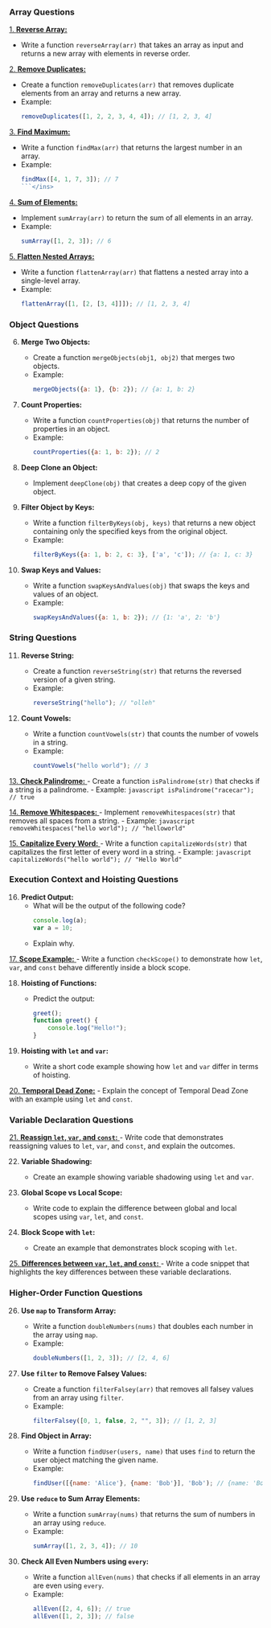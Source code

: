 

### Array Questions

<ins> 1. **Reverse Array:** </ins>
   - Write a function `reverseArray(arr)` that takes an array as input and returns a new array with elements in reverse order.


<ins> 2. **Remove Duplicates:** </ins>
   - Create a function `removeDuplicates(arr)` that removes duplicate elements from an array and returns a new array.
   - Example: 
     ```javascript
     removeDuplicates([1, 2, 2, 3, 4, 4]); // [1, 2, 3, 4]
     ```
     
<ins> 3. **Find Maximum:** </ins>
   - Write a function `findMax(arr)` that returns the largest number in an array.
   - Example:
     ```javascript
     findMax([4, 1, 7, 3]); // 7
     ```</ins>

<ins> 4. **Sum of Elements:** </ins>
   - Implement `sumArray(arr)` to return the sum of all elements in an array.
   - Example:
     ```javascript
     sumArray([1, 2, 3]); // 6
     ``` 

<ins> 5. **Flatten Nested Arrays:** </ins>
   - Write a function `flattenArray(arr)` that flattens a nested array into a single-level array.
   - Example:
     ```javascript
     flattenArray([1, [2, [3, 4]]]); // [1, 2, 3, 4]
     ```
    



### Object Questions

6. **Merge Two Objects:**
   - Create a function `mergeObjects(obj1, obj2)` that merges two objects.
   - Example:
     ```javascript
     mergeObjects({a: 1}, {b: 2}); // {a: 1, b: 2}
     ```

7. **Count Properties:**
   - Write a function `countProperties(obj)` that returns the number of properties in an object.
   - Example:
     ```javascript
     countProperties({a: 1, b: 2}); // 2
     ```

8. **Deep Clone an Object:**
   - Implement `deepClone(obj)` that creates a deep copy of the given object.

9. **Filter Object by Keys:**
   - Write a function `filterByKeys(obj, keys)` that returns a new object containing only the specified keys from the original object.
   - Example:
     ```javascript
     filterByKeys({a: 1, b: 2, c: 3}, ['a', 'c']); // {a: 1, c: 3}
     ```

10. **Swap Keys and Values:**
    - Write a function `swapKeysAndValues(obj)` that swaps the keys and values of an object.
    - Example:
      ```javascript
      swapKeysAndValues({a: 1, b: 2}); // {1: 'a', 2: 'b'}
      ```

### String Questions

11. **Reverse String:**
    - Create a function `reverseString(str)` that returns the reversed version of a given string.
    - Example:
      ```javascript
      reverseString("hello"); // "olleh"
      ```

12. **Count Vowels:**
    - Write a function `countVowels(str)` that counts the number of vowels in a string.
    - Example:
      ```javascript
      countVowels("hello world"); // 3
      ```

  <ins> 13. **Check Palindrome:** </ins>
    - Create a function `isPalindrome(str)` that checks if a string is a palindrome.
    - Example:
      ```javascript
      isPalindrome("racecar"); // true
      ```

 <ins>14. **Remove Whitespaces:** </ins>
    - Implement `removeWhitespaces(str)` that removes all spaces from a string.
    - Example:
      ```javascript
      removeWhitespaces("hello world"); // "helloworld"
      ```

<ins> 15. **Capitalize Every Word:** </ins>
    - Write a function `capitalizeWords(str)` that capitalizes the first letter of every word in a string.
    - Example:
      ```javascript
      capitalizeWords("hello world"); // "Hello World"
      ```

### Execution Context and Hoisting Questions

16. **Predict Output:**
    - What will be the output of the following code?
      ```javascript
      console.log(a);
      var a = 10;
      ```
    - Explain why.

<ins>17. **Scope Example:** </ins>
    - Write a function `checkScope()` to demonstrate how `let`, `var`, and `const` behave differently inside a block scope.

18. **Hoisting of Functions:**
    - Predict the output:
      ```javascript
      greet();
      function greet() {
          console.log("Hello!");
      }
      ```

19. **Hoisting with `let` and `var`:**
    - Write a short code example showing how `let` and `var` differ in terms of hoisting.

<ins>20. **Temporal Dead Zone:**</ins>
    - Explain the concept of Temporal Dead Zone with an example using `let` and `const`.

### Variable Declaration Questions

<ins>21. **Reassign `let`, `var`, and `const`:** </ins>
    - Write code that demonstrates reassigning values to `let`, `var`, and `const`, and explain the outcomes.

22. **Variable Shadowing:**
    - Create an example showing variable shadowing using `let` and `var`.

23. **Global Scope vs Local Scope:**
    - Write code to explain the difference between global and local scopes using `var`, `let`, and `const`.

24. **Block Scope with `let`:**
    - Create an example that demonstrates block scoping with `let`.

 <ins> 25. **Differences between `var`, `let`, and `const`:** </ins>
    - Write a code snippet that highlights the key differences between these variable declarations.

### Higher-Order Function Questions

26. **Use `map` to Transform Array:**
    - Write a function `doubleNumbers(nums)` that doubles each number in the array using `map`.
    - Example:
      ```javascript
      doubleNumbers([1, 2, 3]); // [2, 4, 6]
      ```

27. **Use `filter` to Remove Falsey Values:**
    - Create a function `filterFalsey(arr)` that removes all falsey values from an array using `filter`.
    - Example:
      ```javascript
      filterFalsey([0, 1, false, 2, "", 3]); // [1, 2, 3]
      ```

28. **Find Object in Array:**
    - Write a function `findUser(users, name)` that uses `find` to return the user object matching the given name.
    - Example:
      ```javascript
      findUser([{name: 'Alice'}, {name: 'Bob'}], 'Bob'); // {name: 'Bob'}
      ```

29. **Use `reduce` to Sum Array Elements:**
    - Write a function `sumArray(nums)` that returns the sum of numbers in an array using `reduce`.
    - Example:
      ```javascript
      sumArray([1, 2, 3, 4]); // 10
      ```

30. **Check All Even Numbers using `every`:**
    - Write a function `allEven(nums)` that checks if all elements in an array are even using `every`.
    - Example:
      ```javascript
      allEven([2, 4, 6]); // true
      allEven([1, 2, 3]); // false
      ```

